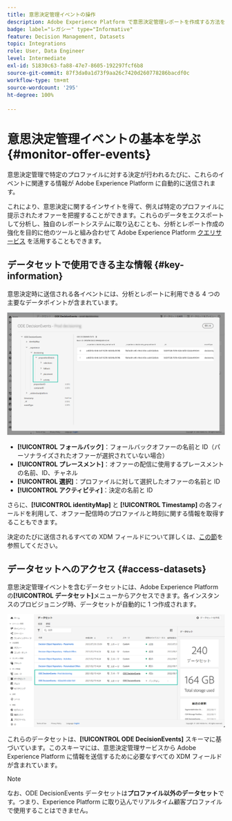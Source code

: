 ```yaml
---
title: 意思決定管理イベントの操作
description: Adobe Experience Platform で意思決定管理レポートを作成する方法を説明します。
badge: label="レガシー" type="Informative"
feature: Decision Management, Datasets
topic: Integrations
role: User, Data Engineer
level: Intermediate
exl-id: 51830c63-fa88-47e7-8605-192297fcf6b8
source-git-commit: 87f3da0a1d73f9aa26c7420d260778286bacdf0c
workflow-type: tm+mt
source-wordcount: '295'
ht-degree: 100%

---
```


# 意思決定管理イベントの基本を学ぶ {#monitor-offer-events}

意思決定管理で特定のプロファイルに対する決定が行われるたびに、これらのイベントに関連する情報が Adobe Experience Platform に自動的に送信されます。

これにより、意思決定に関するインサイトを得て、例えば特定のプロファイルに提示されたオファーを把握することができます。これらのデータをエクスポートして分析し、独自のレポートシステムに取り込むことも、分析とレポート作成の強化を目的に他のツールと組み合わせて Adobe Experience Platform [クエリサービス](https://experienceleague.adobe.com/docs/experience-platform/query/home.html?lang=ja) を活用することもできます。

## データセットで使用できる主な情報 {#key-information}

意思決定時に送信される各イベントには、分析とレポートに利用できる 4 つの主要なデータポイントが含まれています。

![](../assets/events-dataset-preview.png)

* **[!UICONTROL フォールバック]**：フォールバックオファーの名前と ID（パーソナライズされたオファーが選択されていない場合）
* **[!UICONTROL プレースメント]**：オファーの配信に使用するプレースメントの名前、ID、チャネル
* **[!UICONTROL 選択]**：プロファイルに対して選択したオファーの名前と ID
* **[!UICONTROL アクティビティ]**：決定の名前と ID

さらに、**[!UICONTROL identityMap]** と **[!UICONTROL Timestamp]** の各フィールドを利用して、オファー配信時のプロファイルと時刻に関する情報を取得することもできます。

決定のたびに送信されるすべての XDM フィールドについて詳しくは、[この節](xdm-fields.md)を参照してください。

## データセットへのアクセス {#access-datasets}

意思決定管理イベントを含むデータセットには、Adobe Experience Platform の&#x200B;**[!UICONTROL データセット]**&#x200B;メニューからアクセスできます。各インスタンスのプロビジョニング時、データセットが自動的に 1 つ作成されます。

![](../assets/events-datasets-list.png)

これらのデータセットは、**[!UICONTROL ODE DecisionEvents]** スキーマに基づいています。このスキーマには、意思決定管理サービスから Adobe Experience Platform に情報を送信するために必要なすべての XDM フィールドが含まれています。


>[!NOTE]
>
>なお、ODE DecisionEvents データセットは&#x200B;**プロファイル以外のデータセット**&#x200B;です。つまり、Experience Platform に取り込んでリアルタイム顧客プロファイルで使用することはできません。
